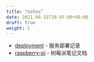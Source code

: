 ```yaml
---
title: "notes"
date: 2021-08-31T20:45:00+08:00
draft: true
weight: 2
---
```


* [deployment](/notes/deployment/) - 服务部署记录
* [raspberry-pi](/notes/raspberry-pi/) - 树莓派笔记文档
